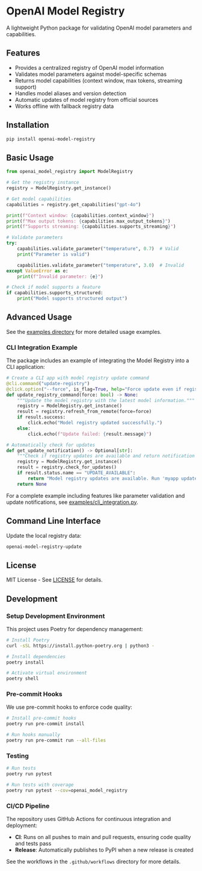 # OpenAI Model Registry

A lightweight Python package for validating OpenAI model parameters and capabilities.

## Features

- Provides a centralized registry of OpenAI model information
- Validates model parameters against model-specific schemas
- Returns model capabilities (context window, max tokens, streaming support)
- Handles model aliases and version detection
- Automatic updates of model registry from official sources
- Works offline with fallback registry data

## Installation

```bash
pip install openai-model-registry
```

## Basic Usage

```python
from openai_model_registry import ModelRegistry

# Get the registry instance
registry = ModelRegistry.get_instance()

# Get model capabilities
capabilities = registry.get_capabilities("gpt-4o")

print(f"Context window: {capabilities.context_window}")
print(f"Max output tokens: {capabilities.max_output_tokens}")
print(f"Supports streaming: {capabilities.supports_streaming}")

# Validate parameters
try:
    capabilities.validate_parameter("temperature", 0.7)  # Valid
    print("Parameter is valid")

    capabilities.validate_parameter("temperature", 3.0)  # Invalid
except ValueError as e:
    print(f"Invalid parameter: {e}")

# Check if model supports a feature
if capabilities.supports_structured:
    print("Model supports structured output")
```

## Advanced Usage

See the [examples directory](./examples) for more detailed usage examples.

### CLI Integration Example

The package includes an example of integrating the Model Registry into a CLI application:

```python
# Create a CLI app with model registry update command
@cli.command("update-registry")
@click.option("--force", is_flag=True, help="Force update even if registry is current")
def update_registry_command(force: bool) -> None:
    """Update the model registry with the latest model information."""
    registry = ModelRegistry.get_instance()
    result = registry.refresh_from_remote(force=force)
    if result.success:
        click.echo("Model registry updated successfully.")
    else:
        click.echo(f"Update failed: {result.message}")

# Automatically check for updates
def get_update_notification() -> Optional[str]:
    """Check if registry updates are available and return notification message."""
    registry = ModelRegistry.get_instance()
    result = registry.check_for_updates()
    if result.status.name == "UPDATE_AVAILABLE":
        return "Model registry updates are available. Run 'myapp update-registry'."
    return None
```

For a complete example including features like parameter validation and update notifications, see [examples/cli_integration.py](./examples/cli_integration.py).

## Command Line Interface

Update the local registry data:

```bash
openai-model-registry-update
```

## License

MIT License - See [LICENSE](./LICENSE) for details.

## Development

### Setup Development Environment

This project uses Poetry for dependency management:

```bash
# Install Poetry
curl -sSL https://install.python-poetry.org | python3 -

# Install dependencies
poetry install

# Activate virtual environment
poetry shell
```

### Pre-commit Hooks

We use pre-commit hooks to enforce code quality:

```bash
# Install pre-commit hooks
poetry run pre-commit install

# Run hooks manually
poetry run pre-commit run --all-files
```

### Testing

```bash
# Run tests
poetry run pytest

# Run tests with coverage
poetry run pytest --cov=openai_model_registry
```

### CI/CD Pipeline

The repository uses GitHub Actions for continuous integration and deployment:

- **CI**: Runs on all pushes to main and pull requests, ensuring code quality and tests pass
- **Release**: Automatically publishes to PyPI when a new release is created

See the workflows in the `.github/workflows` directory for more details.
